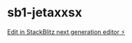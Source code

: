 # sb1-jetaxxsx

[Edit in StackBlitz next generation editor ⚡️](https://stackblitz.com/~/github.com/ZingZing3/sb1-jetaxxsx)